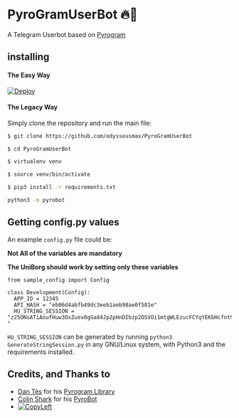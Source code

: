 # PyroGramUserBot 🔥🤖

A Telegram Userbot based on [Pyrogram](https://github.com/pyrogram/pyrogram)

## installing

#### The Easy Way

[![Deploy](https://www.herokucdn.com/deploy/button.svg)](https://heroku.com/deploy)

#### The Legacy Way
Simply clone the repository and run the main file:

```bash
$ git clone https://github.com/odysseusmax/PyroGramUserBot

$ cd PyroGramUserBot

$ virtualenv venv

$ source venv/bin/activate

$ pip3 install -r requirements.txt

python3 -m pyrobot
```


## Getting config.py values

An example `config.py` file could be:

**Not All of the variables are mandatory**

__The UniBorg should work by setting only these variables__

```python3
from sample_config import Config

class Development(Config):
  APP_ID = 12345
  API_HASH = "eb06d4abfb49dc3eeb1aeb98ae0f581e"
  HU_STRING_SESSION = "z25ONsATiAoufHuw3OxZuev0gGa84Jp2pHnDIbzp2DSVOi1mtgWLEzucFCYqYEKbHcfnt9qu9zhxIJkYZ6r8fr2ff3kQIoYbVFmIww6O7r9TiTirj_gMS2eOBRG1QlNuH5ZvInOjcXqe5OFeI7tutH8bHHNSvpA3BuCP6u_YAnGDcynwD7ajSx0iIeY4GcZMysK09PwOpJJdBkEH6xBaOSwHJg_SQLInftfajMJ8F2jzbMQ8NW4rfGKs8rZ9IeVowu2mXjUueeixXXTRmYg18Wjk7wbRL6WejLfB_gwA14MDsFMR5b1bFB9LYpN3iHSDCh2LLLJGkGfX6Y6j1SXB9nMDYRPsaaD
"
```

`HU_STRING_SESSION` can be generated by running `python3 GenerateStringSession.py` in any GNU/Linux system, with Python3 and the requirements installed.


## Credits, and Thanks to

* [Dan Tès](https://telegram.dog/haskell) for his [Pyrogram Library](https://github.com/pyrogram/pyrogram)
* [Colin Shark](https://telegram.dog/ColinShark) for his [PyroBot](https://git.colinshark.de/PyroBot/PyroBot)
* [![CopyLeft](https://telegra.ph/file/b514ed14d994557a724cb.jpg)](https://telegra.ph/file/fab1017e21c42a5c1e613.mp4 "CopyLeft Credit Video")
